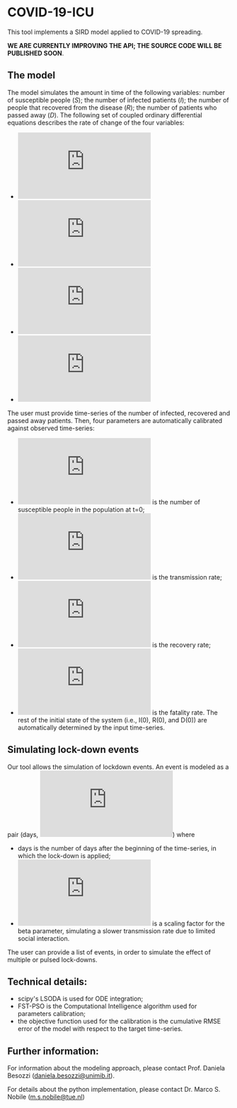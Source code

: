 # COVID-19-ICU

This tool implements a SIRD model applied to COVID-19 spreading. 

**WE ARE CURRENTLY IMPROVING THE API; THE SOURCE CODE WILL BE PUBLISHED SOON**.

## The model

The model simulates the amount in time of the following variables: number of susceptible people (*S*); the number of infected patients (*I*); the number of people that recovered from the disease (*R*); the number of patients who passed away (*D*). The following set of coupled ordinary differential equations describes the rate of change of the four variables:
- ![alt text](https://latex.codecogs.com/gif.latex?%5Cdot%20S%20%3D%20-%5Cbeta%20%5Ccdot%20S%20%5Ccdot%20I "dS/dt = -beta*S*I")
- ![alt text](https://latex.codecogs.com/gif.latex?%5Cdot%20I%20%3D%20%5Cbeta%20%5Ccdot%20S%20%5Ccdot%20I%20-%20%5Cgamma%20%5Ccdot%20I%20-%20%5Cdelta%20%5Ccdot%20I "dI/dt = beta*S*I - gamma*I - delta*I")
- ![alt text](https://latex.codecogs.com/gif.latex?%5Cdot%20R%20%3D%20-%5Cgamma%20%5Ccdot%20I "dR/dt=delta*I")
- ![alt text](https://latex.codecogs.com/gif.latex?%5Cdot%20D%20%3D%20-%5Cdelta%20%5Ccdot%20I "dD/dt=delta*I")

The user must provide time-series of the number of infected, recovered and passed away patients. Then, four parameters are automatically calibrated against observed time-series:
- ![alt text](https://latex.codecogs.com/gif.latex?%5Csmall%20S%280%29 "S(0)") is the number of susceptible people in the population at t=0;
- ![alt text](https://latex.codecogs.com/gif.latex?%5Csmall%20%5Cbeta "beta") is the transmission rate;
- ![alt text](https://latex.codecogs.com/gif.latex?%5Csmall%20%5Cgamma "gamma") is the recovery rate;
- ![alt text](https://latex.codecogs.com/gif.latex?%5Csmall%20%5Cdelta "delta") is the fatality rate.
The rest of the initial state of the system (i.e., I(0), R(0), and D(0)) are automatically determined by the input time-series.

## Simulating lock-down events

Our tool allows the simulation of lockdown events. An event is modeled as a pair (days, ![alt text](https://latex.codecogs.com/gif.latex?%5Csmall%20%5Calpha "alpha")) where
- days is the number of days after the beginning of the time-series, in which the lock-down is applied;
- ![alt text](https://latex.codecogs.com/gif.latex?%5Csmall%20%5Calpha "alpha") is a scaling factor for the beta parameter, simulating a slower transmission rate due to limited social interaction.

The user can provide a list of events, in order to simulate the effect of multiple or pulsed lock-downs.

## Technical details:
- scipy's LSODA is used for ODE integration; 
- FST-PSO is the Computational Intelligence algorithm used for parameters calibration;
- the objective function used for the calibration is the cumulative RMSE error of the model with respect to the target time-series.

## Further information:

For information about the modeling approach, please contact Prof. Daniela Besozzi (daniela.besozzi@unimib.it).

For details about the python implementation, please contact Dr. Marco S. Nobile (m.s.nobile@tue.nl)

